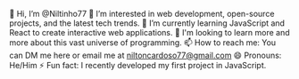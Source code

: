 👋 Hi, I’m @Niltinho77
👀 I’m interested in web development, open-source projects, and the latest tech trends.
🌱 I’m currently learning JavaScript and React to create interactive web applications.
💞️ I'm looking to learn more and more about this vast universe of programming.
📫 How to reach me: You can DM me here or email me at niltoncardoso77@gmail.com
😄 Pronouns: He/Him
⚡ Fun fact: I recently developed my first project in JavaScript.

<!---
Niltinho77/Niltinho77 is a ✨ special ✨ repository because its `README.md` (this file) appears on your GitHub profile.
You can click the Preview link to take a look at your changes.
--->
